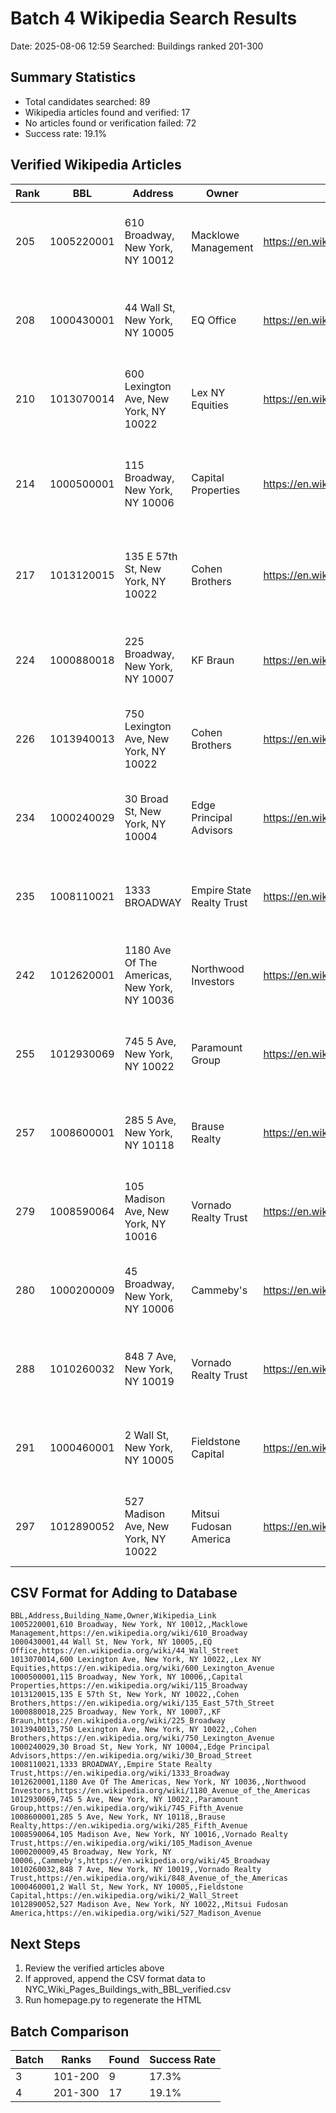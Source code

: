 # Batch 4 Wikipedia Search Results
Date: 2025-08-06 12:59
Searched: Buildings ranked 201-300

## Summary Statistics
- Total candidates searched: 89
- Wikipedia articles found and verified: 17
- No articles found or verification failed: 72
- Success rate: 19.1%

## Verified Wikipedia Articles

| Rank | BBL | Address | Owner | Wikipedia URL | Verification |
|------|-----|---------|-------|---------------|--------------|
| 205 | 1005220001 | 610 Broadway, New York, NY 10012 | Macklowe Management | https://en.wikipedia.org/wiki/610_Broadway | The Wikipedia article titled "610 Broadway" descri... |
| 208 | 1000430001 | 44 Wall St, New York, NY 10005 | EQ Office | https://en.wikipedia.org/wiki/44_Wall_Street | The Wikipedia article titled "44 Wall Street" desc... |
| 210 | 1013070014 | 600 Lexington Ave, New York, NY 10022 | Lex NY Equities | https://en.wikipedia.org/wiki/600_Lexington_Avenue | The Wikipedia article titled "600 Lexington Avenue... |
| 214 | 1000500001 | 115 Broadway, New York, NY 10006 | Capital Properties | https://en.wikipedia.org/wiki/115_Broadway | The Wikipedia article at the provided URL describe... |
| 217 | 1013120015 | 135 E 57th St, New York, NY 10022 | Cohen Brothers | https://en.wikipedia.org/wiki/135_East_57th_Street | The Wikipedia article at the provided URL describe... |
| 224 | 1000880018 | 225 Broadway, New York, NY 10007 | KF Braun | https://en.wikipedia.org/wiki/225_Broadway | The Wikipedia article describes the building locat... |
| 226 | 1013940013 | 750 Lexington Ave, New York, NY 10022 | Cohen Brothers | https://en.wikipedia.org/wiki/750_Lexington_Avenue | The Wikipedia article titled "750 Lexington Avenue... |
| 234 | 1000240029 | 30 Broad St, New York, NY 10004 | Edge Principal Advisors | https://en.wikipedia.org/wiki/30_Broad_Street | The Wikipedia article titled "30 Broad Street" des... |
| 235 | 1008110021 | 1333 BROADWAY | Empire State Realty Trust | https://en.wikipedia.org/wiki/1333_Broadway | The Wikipedia article describes the building locat... |
| 242 | 1012620001 | 1180 Ave Of The Americas, New York, NY 10036 | Northwood Investors | https://en.wikipedia.org/wiki/1180_Avenue_of_the_Americas | The Wikipedia article titled "1180 Avenue of the A... |
| 255 | 1012930069 | 745 5 Ave, New York, NY 10022 | Paramount Group | https://en.wikipedia.org/wiki/745_Fifth_Avenue | The Wikipedia article titled "745 Fifth Avenue" de... |
| 257 | 1008600001 | 285 5 Ave, New York, NY 10118 | Brause Realty | https://en.wikipedia.org/wiki/285_Fifth_Avenue | The Wikipedia article titled "285 Fifth Avenue" de... |
| 279 | 1008590064 | 105 Madison Ave, New York, NY 10016 | Vornado Realty Trust | https://en.wikipedia.org/wiki/105_Madison_Avenue | The Wikipedia article titled "105 Madison Avenue" ... |
| 280 | 1000200009 | 45 Broadway, New York, NY 10006 | Cammeby's | https://en.wikipedia.org/wiki/45_Broadway | The Wikipedia article titled "45 Broadway" describ... |
| 288 | 1010260032 | 848 7 Ave, New York, NY 10019 | Vornado Realty Trust | https://en.wikipedia.org/wiki/848_Avenue_of_the_Americas | The Wikipedia article describes the building locat... |
| 291 | 1000460001 | 2 Wall St, New York, NY 10005 | Fieldstone Capital | https://en.wikipedia.org/wiki/2_Wall_Street | The Wikipedia article titled "2 Wall Street" descr... |
| 297 | 1012890052 | 527 Madison Ave, New York, NY 10022 | Mitsui Fudosan America | https://en.wikipedia.org/wiki/527_Madison_Avenue | The Wikipedia article titled "527 Madison Avenue" ... |

## CSV Format for Adding to Database
```csv
BBL,Address,Building_Name,Owner,Wikipedia_Link
1005220001,610 Broadway, New York, NY 10012,,Macklowe Management,https://en.wikipedia.org/wiki/610_Broadway
1000430001,44 Wall St, New York, NY 10005,,EQ Office,https://en.wikipedia.org/wiki/44_Wall_Street
1013070014,600 Lexington Ave, New York, NY 10022,,Lex NY Equities,https://en.wikipedia.org/wiki/600_Lexington_Avenue
1000500001,115 Broadway, New York, NY 10006,,Capital Properties,https://en.wikipedia.org/wiki/115_Broadway
1013120015,135 E 57th St, New York, NY 10022,,Cohen Brothers,https://en.wikipedia.org/wiki/135_East_57th_Street
1000880018,225 Broadway, New York, NY 10007,,KF Braun,https://en.wikipedia.org/wiki/225_Broadway
1013940013,750 Lexington Ave, New York, NY 10022,,Cohen Brothers,https://en.wikipedia.org/wiki/750_Lexington_Avenue
1000240029,30 Broad St, New York, NY 10004,,Edge Principal Advisors,https://en.wikipedia.org/wiki/30_Broad_Street
1008110021,1333 BROADWAY,,Empire State Realty Trust,https://en.wikipedia.org/wiki/1333_Broadway
1012620001,1180 Ave Of The Americas, New York, NY 10036,,Northwood Investors,https://en.wikipedia.org/wiki/1180_Avenue_of_the_Americas
1012930069,745 5 Ave, New York, NY 10022,,Paramount Group,https://en.wikipedia.org/wiki/745_Fifth_Avenue
1008600001,285 5 Ave, New York, NY 10118,,Brause Realty,https://en.wikipedia.org/wiki/285_Fifth_Avenue
1008590064,105 Madison Ave, New York, NY 10016,,Vornado Realty Trust,https://en.wikipedia.org/wiki/105_Madison_Avenue
1000200009,45 Broadway, New York, NY 10006,,Cammeby's,https://en.wikipedia.org/wiki/45_Broadway
1010260032,848 7 Ave, New York, NY 10019,,Vornado Realty Trust,https://en.wikipedia.org/wiki/848_Avenue_of_the_Americas
1000460001,2 Wall St, New York, NY 10005,,Fieldstone Capital,https://en.wikipedia.org/wiki/2_Wall_Street
1012890052,527 Madison Ave, New York, NY 10022,,Mitsui Fudosan America,https://en.wikipedia.org/wiki/527_Madison_Avenue
```

## Next Steps
1. Review the verified articles above
2. If approved, append the CSV format data to NYC_Wiki_Pages_Buildings_with_BBL_verified.csv
3. Run homepage.py to regenerate the HTML

## Batch Comparison
| Batch | Ranks | Found | Success Rate |
|-------|-------|-------|--------------|
| 3 | 101-200 | 9 | 17.3% |
| 4 | 201-300 | 17 | 19.1% |